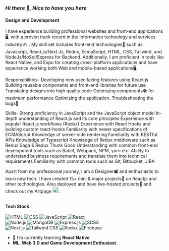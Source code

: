 ### *Hi there 👋, Nice to have you here*
#### Design and Development

I have experience building professional websites and front-end applications🖥, with a proven track record in the information technology and services industry✍️ . My skill set includes front-end technologies🏢 such as Javascript, React.js/Next.Js, Redux, EcmaScript, HTML, CSS, Tailwind, and NodeJs/NoSql/Express for Backend. Additionally, I am proficient in tools like React Native, and Expo for creating cross-platform applications and have experience working both Web and mobile-based applications🖥.

Responsibilities- Developing new user-facing features using React.js Building reusable components and front-end libraries for future use Translating designs into high quality code Optimizing components🛠️ for maximum performance Optimizing the application. Troubleshooting the bugs🐞

Skills- Strong proficiency in JavaScript and the JavaScript object model In-depth understanding of React.js and its core principles Experience with popular React.js workflows (Redux) Experience with React Hooks and building custom react-hooks Familiarity with newer specifications of ECMAScript Knowledge of server-side rendering Familiarity with RESTful APIs Knowledge of Typescript Knowledge of Redux middleware such as Redux Saga & Redux Thunk Good Understanding with common front-end development tools such as Babel, Webpack, NPM, yarn etc. Ability to understand business requirements and translate them into technical requirements Familiarity with common tools such as Git, Bitbucket, JIRA

Apart from my professional journey, I am a Designer📽 and enthusiastic to learn new tech. I have created 15+ mini & major projects💼 on Reactjs and other technologies. Also deployed and have live-hosted projects📝 and check out my Artpage [<img src='https://cdn.jsdelivr.net/npm/simple-icons@3.0.1/icons/instagram.svg' alt='instagram' height='20'>](https://www.instagram.com/artology.boom/).

<br>**Tech Stack**:</br>
<br>
![HTML](https://img.shields.io/badge/HTML-239120?style=for-the-badge&logo=html5&logoColor=white)
![CSS](https://img.shields.io/badge/CSS-1572B6?style=for-the-badge&logo=css3&logoColor=white)
![JavaScript](https://img.shields.io/badge/JavaScript-F7DF1E?style=for-the-badge&logo=javascript&logoColor=black)
![React](https://img.shields.io/badge/React-20232A?style=for-the-badge&logo=react&logoColor=61DAFB)<Br>
![Node.js](https://img.shields.io/badge/Node.js-43853D?style=for-the-badge&logo=node-dot-js&logoColor=white)
![MongoDB](https://img.shields.io/badge/MongoDB-47A248?style=for-the-badge&logo=mongodb&logoColor=white)
![Express.js](https://img.shields.io/badge/Express.js-000000?style=for-the-badge&logo=express&logoColor=white)
![SCSS](https://img.shields.io/badge/SCSS-CC6699?style=for-the-badge&logo=sass&logoColor=white)<Br>
![Next.js](https://img.shields.io/badge/Next.js-000000?style=for-the-badge&logo=next.js&logoColor=white)
![Tailwind CSS](https://img.shields.io/badge/Tailwind_CSS-38B2AC?style=for-the-badge&logo=tailwind-css&logoColor=white)
![Redux](https://img.shields.io/badge/Redux-764ABC?style=for-the-badge&logo=redux&logoColor=white)
![Firebase](https://img.shields.io/badge/Firebase-FFCA28?style=for-the-badge&logo=firebase&logoColor=black)


- 🌱 I’m currently learning **React Native**
- **ML, Web 3.0 and Game Development Enthusiast.** 

